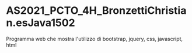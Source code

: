 # AS2021_PCTO_4H_BronzettiChristian.esJava1502
Programma web che mostra l'utilizzo di bootstrap, jquery, css, javascript, html
